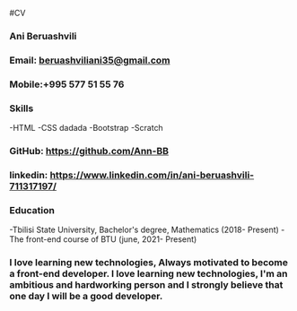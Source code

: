 #CV
### Ani Beruashvili
### Email: beruashviliani35@gmail.com
### Mobile:+995 577 51 55 76
### Skills
-HTML
-CSS
dadada
-Bootstrap
-Scratch
### GitHub: https://github.com/Ann-BB
### linkedin: https://www.linkedin.com/in/ani-beruashvili-711317197/
### Education
-Tbilisi State University, Bachelor's degree, Mathematics (2018- Present)
-The front-end course of BTU (june, 2021- Present)
### I love learning new technologies, Always motivated to become a front-end developer. I love learning new technologies, I'm an ambitious and hardworking person and I strongly believe that one day I will be a good developer.
